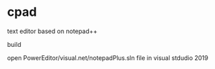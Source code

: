 # cpad
text editor based on notepad++

build

open PowerEditor/visual.net/notepadPlus.sln file in visual stdudio 2019